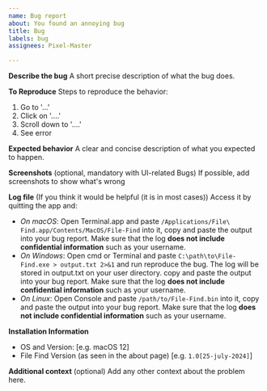 ```yaml
---
name: Bug report
about: You found an annoying bug
title: Bug
labels: bug
assignees: Pixel-Master

---
```


**Describe the bug**
A short precise description of what the bug does.

**To Reproduce**
Steps to reproduce the behavior:
1. Go to '...'
2. Click on '....'
3. Scroll down to '....'
4. See error

**Expected behavior**
A clear and concise description of what you expected to happen.

**Screenshots** (optional, mandatory with UI-related Bugs)
If possible, add screenshots to show what's wrong

**Log file** (If you think it would be helpful (it is in most cases))
Access it by quitting the app and:
  * _On macOS_: Open Terminal.app and paste `/Applications/File\ Find.app/Contents/MacOS/File-Find` into it, copy and paste the output into your bug report. Make sure that the log **does not include confidential information** such as your username.
  * _On Windows_: Open cmd or Terminal and paste `C:\path\to\File-Find.exe > output.txt 2>&1` and run reproduce the bug. The log will be stored in output.txt on your user directory. copy and paste the output into your bug report. Make sure that the log **does not include confidential information** such as your username.
  * _On Linux_: Open Console and paste `/path/to/File-Find.bin` into it, copy and paste the output into your bug report. Make sure that the log **does not include confidential information** such as your username.

**Installation Information**
 - OS and Version: [e.g. macOS 12]
 - File Find Version (as seen in the about page) [e.g. ``1.0[25-july-2024]``]

**Additional context** (optional)
Add any other context about the problem here.
